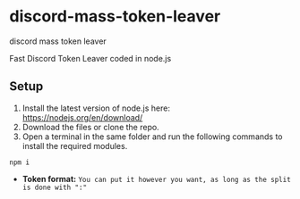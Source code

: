 # discord-mass-token-leaver
discord mass token leaver

Fast Discord Token Leaver coded in node.js

## Setup
1. Install the latest version of node.js here: https://nodejs.org/en/download/
2. Download the files or clone the repo.
3. Open a terminal in the same folder and run the following commands to install the required modules.

```
npm i 
```

* **Token format:** `You can put it however you want, as long as the split is done with ":"`
